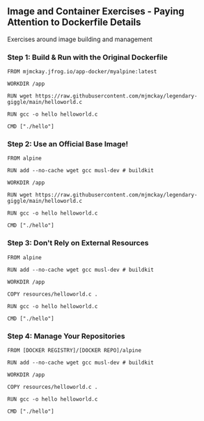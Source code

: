 ## Image and Container Exercises - Paying Attention to Dockerfile Details
Exercises around image building and management

### Step 1: Build & Run with the Original Dockerfile
```
FROM mjmckay.jfrog.io/app-docker/myalpine:latest

WORKDIR /app

RUN wget https://raw.githubusercontent.com/mjmckay/legendary-giggle/main/helloworld.c

RUN gcc -o hello helloworld.c

CMD ["./hello"]
```
  
### Step 2: Use an Official Base Image!
```
FROM alpine

RUN add --no-cache wget gcc musl-dev # buildkit

WORKDIR /app

RUN wget https://raw.githubusercontent.com/mjmckay/legendary-giggle/main/helloworld.c

RUN gcc -o hello helloworld.c

CMD ["./hello"]
```

### Step 3: Don't Rely on External Resources
```
FROM alpine

RUN add --no-cache wget gcc musl-dev # buildkit

WORKDIR /app

COPY resources/helloworld.c .

RUN gcc -o hello helloworld.c

CMD ["./hello"]
```

### Step 4: Manage Your Repositories
```
FROM [DOCKER REGISTRY]/[DOCKER REPO]/alpine

RUN add --no-cache wget gcc musl-dev # buildkit

WORKDIR /app

COPY resources/helloworld.c .

RUN gcc -o hello helloworld.c

CMD ["./hello"]
```
